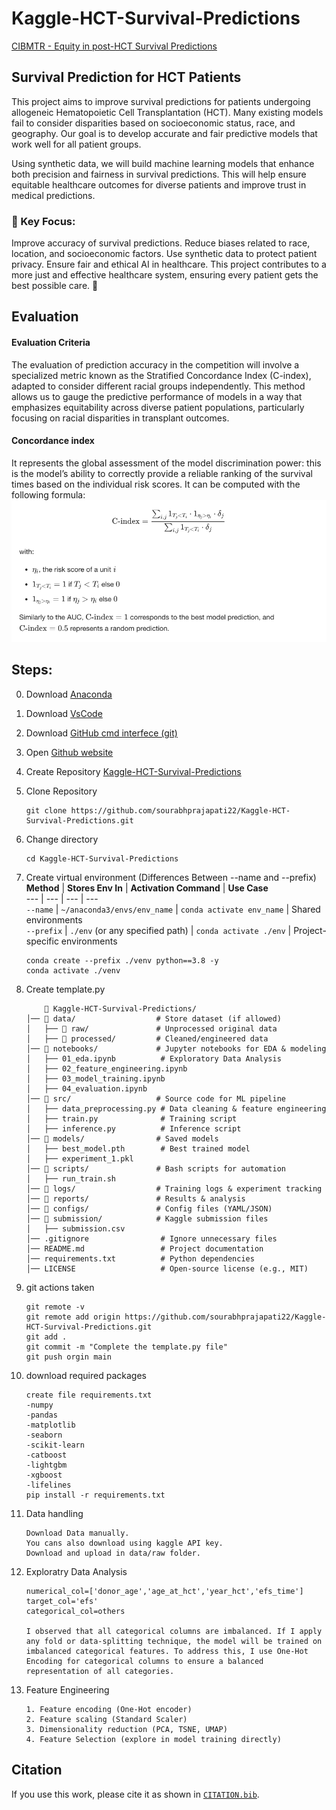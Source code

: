 # Kaggle-HCT-Survival-Predictions
[CIBMTR - Equity in post-HCT Survival Predictions](https://www.kaggle.com/competitions/equity-post-HCT-survival-predictions/)


## Survival Prediction for HCT Patients

This project aims to improve survival predictions for patients undergoing allogeneic Hematopoietic Cell Transplantation (HCT). Many existing models fail to consider disparities based on socioeconomic status, race, and geography. Our goal is to develop accurate and fair predictive models that work well for all patient groups.

Using synthetic data, we will build machine learning models that enhance both precision and fairness in survival predictions. This will help ensure equitable healthcare outcomes for diverse patients and improve trust in medical predictions.

### 🚀 Key Focus:

Improve accuracy of survival predictions.
Reduce biases related to race, location, and socioeconomic factors.
Use synthetic data to protect patient privacy.
Ensure fair and ethical AI in healthcare.
This project contributes to a more just and effective healthcare system, ensuring every patient gets the best possible care. 💙



## Evaluation
#### Evaluation Criteria
The evaluation of prediction accuracy in the competition will involve a specialized metric known as the Stratified Concordance Index (C-index), adapted to consider different racial groups independently. This method allows us to gauge the predictive performance of models in a way that emphasizes equitability across diverse patient populations, particularly focusing on racial disparities in transplant outcomes.

#### Concordance index
It represents the global assessment of the model discrimination power: this is the model’s ability to correctly provide a reliable ranking of the survival times based on the individual risk scores. It can be computed with the following formula:
![alt text](image.png)




## Steps:
0. Download [Anaconda](https://www.anaconda.com/download)
1. Download [VsCode](https://code.visualstudio.com/download)
2. Download [GitHub cmd interfece (git)](https://git-scm.com/downloads)
3. Open [Github website](https://github.com/)
4. Create Repository [Kaggle-HCT-Survival-Predictions](https://github.com/sourabhprajapati22/Kaggle-HCT-Survival-Predictions)
5. Clone Repository
    ```
    git clone https://github.com/sourabhprajapati22/Kaggle-HCT-Survival-Predictions.git
    ```
6. Change directory
    ```
    cd Kaggle-HCT-Survival-Predictions
    ```
7. Create virtual environment (Differences Between --name and --prefix)
    **Method** | **Stores Env In** | **Activation Command** | **Use Case**  
    --- | --- | --- | ---  
    `--name` | `~/anaconda3/envs/env_name` | `conda activate env_name` | Shared environments  
    `--prefix` | `./env` (or any specified path) | `conda activate ./env` | Project-specific environments  

    ```
    conda create --prefix ./venv python==3.8 -y
    conda activate ./venv
    ```

8. Create template.py
    ```
        📂 Kaggle-HCT-Survival-Predictions/
    │── 📂 data/                  # Store dataset (if allowed)
    │   ├── 📂 raw/               # Unprocessed original data
    │   ├── 📂 processed/         # Cleaned/engineered data
    │── 📂 notebooks/             # Jupyter notebooks for EDA & modeling
    │   ├── 01_eda.ipynb          # Exploratory Data Analysis
    │   ├── 02_feature_engineering.ipynb
    │   ├── 03_model_training.ipynb
    │   ├── 04_evaluation.ipynb
    │── 📂 src/                   # Source code for ML pipeline
    │   ├── data_preprocessing.py # Data cleaning & feature engineering
    │   ├── train.py              # Training script
    │   ├── inference.py          # Inference script
    │── 📂 models/                # Saved models
    │   ├── best_model.pth        # Best trained model
    │   ├── experiment_1.pkl
    │── 📂 scripts/               # Bash scripts for automation
    │   ├── run_train.sh
    │── 📂 logs/                  # Training logs & experiment tracking
    │── 📂 reports/               # Results & analysis
    │── 📂 configs/               # Config files (YAML/JSON)
    │── 📂 submission/            # Kaggle submission files
    │   ├── submission.csv
    │── .gitignore                # Ignore unnecessary files
    │── README.md                 # Project documentation
    │── requirements.txt          # Python dependencies
    │── LICENSE                   # Open-source license (e.g., MIT)
    ```

9. git actions taken
    ```
    git remote -v
    git remote add origin https://github.com/sourabhprajapati22/Kaggle-HCT-Survival-Predictions.git
    git add .
    git commit -m "Complete the template.py file"
    git push orgin main
    ```
11. download required packages
    ```
    create file requirements.txt
    -numpy
    -pandas
    -matplotlib
    -seaborn
    -scikit-learn
    -catboost
    -lightgbm
    -xgboost
    -lifelines
    pip install -r requirements.txt
    ```
10. Data handling
    ```
    Download Data manually.
    You cans also download using kaggle API key.
    Download and upload in data/raw folder.
    ```
12. Exploratry Data Analysis
    ```
    numerical_col=['donor_age','age_at_hct','year_hct','efs_time']
    target_col='efs'
    categorical_col=others

    I observed that all categorical columns are imbalanced. If I apply any fold or data-splitting technique, the model will be trained on imbalanced categorical features. To address this, I use One-Hot Encoding for categorical columns to ensure a balanced representation of all categories.

    ```
13. Feature Engineering
    ```
    1. Feature encoding (One-Hot encoder)
    2. Feature scaling (Standard Scaler)
    3. Dimensionality reduction (PCA, TSNE, UMAP)
    4. Feature Selection (explore in model training directly)
    ```

## Citation  
If you use this work, please cite it as shown in [`CITATION.bib`](CITATION.bib).
